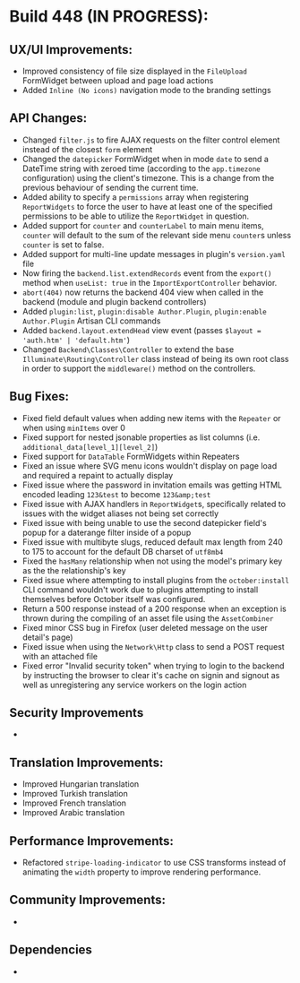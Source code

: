 # Build 448 (IN PROGRESS):

## UX/UI Improvements:
- Improved consistency of file size displayed in the `FileUpload` FormWidget between upload and page load actions
- Added `Inline (No icons)` navigation mode to the branding settings

## API Changes:
- Changed `filter.js` to fire AJAX requests on the filter control element instead of the closest `form` element
- Changed the `datepicker` FormWidget when in mode `date` to send a DateTime string with zeroed time (according to the `app.timezone` configuration) using the client's timezone. This is a change from the previous behaviour of sending the current time.
- Added ability to specify a `permissions` array when registering `ReportWidgets` to force the user to have at least one of the specified permissions to be able to utilize the `ReportWidget` in question.
- Added support for `counter` and `counterLabel` to main menu items, `counter` will default to the sum of the relevant side menu `counter`s unless `counter` is set to false.
- Added support for multi-line update messages in plugin's `version.yaml` file
- Now firing the `backend.list.extendRecords` event from the `export()` method when `useList: true` in the `ImportExportController` behavior.
- `abort(404)` now returns the backend 404 view when called in the backend (module and plugin backend controllers)
- Added `plugin:list`, `plugin:disable Author.Plugin`, `plugin:enable Author.Plugin` Artisan CLI commands
- Added `backend.layout.extendHead` view event (passes `$layout = 'auth.htm' | 'default.htm'`)
- Changed `Backend\Classes\Controller` to extend the base `Illuminate\Routing\Controller` class instead of being its own root class in order to support the `middleware()` method on the controllers.

## Bug Fixes:
- Fixed field default values when adding new items with the `Repeater` or when using `minItems` over 0
- Fixed support for nested jsonable properties as list columns (i.e. `additional_data[level_1][level_2]`)
- Fixed support for `DataTable` FormWidgets within Repeaters
- Fixed an issue where SVG menu icons wouldn't display on page load and required a repaint to actually display
- Fixed issue where the password in invitation emails was getting HTML encoded leading `123&test` to become `123&amp;test`
- Fixed issue with AJAX handlers in `ReportWidget`s, specifically related to issues with the widget aliases not being set correctly
- Fixed issue with being unable to use the second datepicker field's popup for a daterange filter inside of a popup
- Fixed issue with multibyte slugs, reduced default max length from 240 to 175 to account for the default DB charset of `utf8mb4`
- Fixed the `hasMany` relationship when not using the model's primary key as the the relationship's key
- Fixed issue where attempting to install plugins from the `october:install` CLI command wouldn't work due to plugins attempting to install themselves before October itself was configured.
- Return a 500 response instead of a 200 response when an exception is thrown during the compiling of an asset file using the `AssetCombiner`
- Fixed minor CSS bug in Firefox (user deleted message on the user detail's page)
- Fixed issue when using the `Network\Http` class to send a POST request with an attached file
- Fixed error "Invalid security token" when trying to login to the backend by instructing the browser to clear it's cache on signin and signout as well as unregistering any service workers on the login action

## Security Improvements
-

## Translation Improvements:
- Improved Hungarian translation
- Improved Turkish translation
- Improved French translation
- Improved Arabic translation

## Performance Improvements:
- Refactored `stripe-loading-indicator` to use CSS transforms instead of animating the `width` property to improve rendering performance.

## Community Improvements:
-

## Dependencies
-